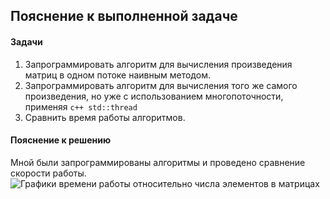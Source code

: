 ## Пояснение к выполненной задаче

#### Задачи
1. Запрограммировать алгоритм для вычисления произведения матриц в одном потоке наивным методом.
2. Запрограммировать алгоритм для вычисления того же самого произведения, но уже с использованием многопоточности, применяя
```c++ std::thread```
3. Сравнить время работы алгоритмов.

#### Пояснение к решению
Мной были запрограммированы алгоритмы и проведено сравнение скорости работы.
![Графики времени работы относительно числа элементов в матрицах](/images/graphs.png)

